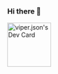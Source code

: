 ### Hi there 👋

<a href="https://app.daily.dev/sebastian09"><img src="https://api.daily.dev/devcards/e15f813b99ec4bf69499a24c778d3ea6.png?r=6hi" width="100" alt="viper.json's Dev Card"/></a>

<!--
**Sebastian09-09/Sebastian09-09** is a ✨ _special_ ✨ repository because its `README.md` (this file) appears on your GitHub profile.

Here are some ideas to get you started:

- 🔭 I’m currently working on ...
- 🌱 I’m currently learning ...
- 👯 I’m looking to collaborate on ...
- 🤔 I’m looking for help with ...
- 💬 Ask me about ...
- 📫 How to reach me: ...
- 😄 Pronouns: ...
- ⚡ Fun fact: ...
-->
